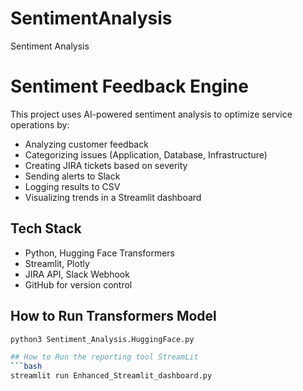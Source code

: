 # SentimentAnalysis
Sentiment Analysis

# Sentiment Feedback Engine

This project uses AI-powered sentiment analysis to optimize service operations by:
- Analyzing customer feedback
- Categorizing issues (Application, Database, Infrastructure)
- Creating JIRA tickets based on severity
- Sending alerts to Slack
- Logging results to CSV
- Visualizing trends in a Streamlit dashboard

## Tech Stack
- Python, Hugging Face Transformers
- Streamlit, Plotly
- JIRA API, Slack Webhook
- GitHub for version control

## How to Run Transformers Model

```bash
python3 Sentiment_Analysis.HuggingFace.py

## How to Run the reporting tool StreamLit
```bash
streamlit run Enhanced_Streamlit_dashboard.py
